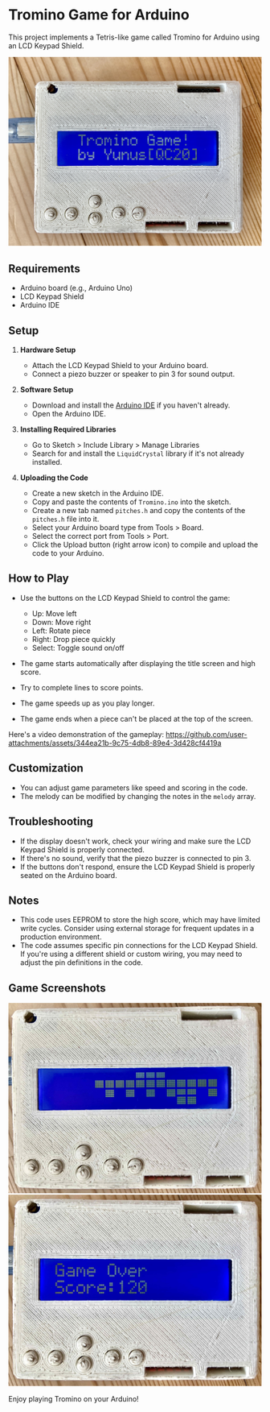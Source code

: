 # Tromino Game for Arduino

This project implements a Tetris-like game called Tromino for Arduino using an LCD Keypad Shield.

![Tromino Start Screen](/src/assets/img/Tromino_StartScreen2.jpg)

## Requirements

- Arduino board (e.g., Arduino Uno)
- LCD Keypad Shield
- Arduino IDE

## Setup

1. **Hardware Setup**
   - Attach the LCD Keypad Shield to your Arduino board.
   - Connect a piezo buzzer or speaker to pin 3 for sound output.

2. **Software Setup**
   - Download and install the [Arduino IDE](https://www.arduino.cc/en/software) if you haven't already.
   - Open the Arduino IDE.

3. **Installing Required Libraries**
   - Go to Sketch > Include Library > Manage Libraries
   - Search for and install the `LiquidCrystal` library if it's not already installed.

4. **Uploading the Code**
   - Create a new sketch in the Arduino IDE.
   - Copy and paste the contents of `Tromino.ino` into the sketch.
   - Create a new tab named `pitches.h` and copy the contents of the `pitches.h` file into it.
   - Select your Arduino board type from Tools > Board.
   - Select the correct port from Tools > Port.
   - Click the Upload button (right arrow icon) to compile and upload the code to your Arduino.

## How to Play

- Use the buttons on the LCD Keypad Shield to control the game:
  - Up: Move left
  - Down: Move right
  - Left: Rotate piece
  - Right: Drop piece quickly
  - Select: Toggle sound on/off

- The game starts automatically after displaying the title screen and high score.
- Try to complete lines to score points.
- The game speeds up as you play longer.
- The game ends when a piece can't be placed at the top of the screen.

Here's a video demonstration of the gameplay:
https://github.com/user-attachments/assets/344ea21b-9c75-4db8-89e4-3d428cf4419a


## Customization

- You can adjust game parameters like speed and scoring in the code.
- The melody can be modified by changing the notes in the `melody` array.

## Troubleshooting

- If the display doesn't work, check your wiring and make sure the LCD Keypad Shield is properly connected.
- If there's no sound, verify that the piezo buzzer is connected to pin 3.
- If the buttons don't respond, ensure the LCD Keypad Shield is properly seated on the Arduino board.

## Notes

- This code uses EEPROM to store the high score, which may have limited write cycles. Consider using external storage for frequent updates in a production environment.
- The code assumes specific pin connections for the LCD Keypad Shield. If you're using a different shield or custom wiring, you may need to adjust the pin definitions in the code.

## Game Screenshots

![In-Game Screenshot](/src/assets/img/Tromino_InGame.jpeg) ![Game Over Screenshot](/src/assets/img/Tromino_GameOver.jpeg)

Enjoy playing Tromino on your Arduino!
